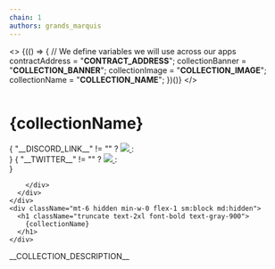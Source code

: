 ```yaml
---
chain: 1
authors: grands_marquis
---
```


<>
  {(() => {
    // We define variables we will use across our apps
    contractAddress = "__CONTRACT_ADDRESS__";
    collectionBanner = "__COLLECTION_BANNER__";
    collectionImage = "__COLLECTION_IMAGE__";
    collectionName = "__COLLECTION_NAME__";
  })()}
</>
<div>
  <div>
    <img
      className="h-32 m-0 w-full object-cover lg:h-48"
      src={collectionBanner}
      alt=""
    />
  </div>
  <div className="mx-auto max-w-5xl px-4 sm:px-6 lg:px-8">
    <div className="-mt-12 sm:-mt-16 sm:flex sm:items-end sm:space-x-5">
      <div className="flex">
        <img
          className="h-24 w-24 m-0 p-0 rounded-full  sm:h-32 sm:w-32"
          src={collectionImage}
          alt=""
        />
      </div>
      <div className="mt-6 sm:flex sm:min-w-0 sm:flex-1 sm:items-center sm:justify-end sm:space-x-6 sm:pb-1">
        <div className="mt-6 min-w-0 flex-1 sm:hidden md:block">
          <h1 className="truncate text-2xl font-bold text-gray-900">
            {collectionName}
          </h1>
        </div>
        <div className="mt-6 flex flex-col justify-stretch space-y-3 sm:flex-row sm:space-x-4 sm:space-y-0">
        { "__DISCORD_LINK__" != "" ?
          <a
            href="__DISCORD_LINK__"
            className="inline-flex "
          >
            <img class="w-8 h-8" src="https://static-00.iconduck.com/assets.00/discord-icon-2048x2048-kva2hfax.png" />
          </a>
          : <div></div>
          }
          { "__TWITTER__" != "" ?
           <a
            href="https://twitter.com/__TWITTER__"
            className="inline-flex "
          >
            <img class="w-8 h-8" src="https://static-00.iconduck.com/assets.00/twitter-icon-512x512-7o66iwws.png" />
          </a>
          : <div></div>
          }
         
        </div>
      </div>
    </div>
    <div className="mt-6 hidden min-w-0 flex-1 sm:block md:hidden">
      <h1 className="truncate text-2xl font-bold text-gray-900">
        {collectionName}
      </h1>
    </div>
  </div>
</div>
<p class="p-5">
__COLLECTION_DESCRIPTION__
</p>